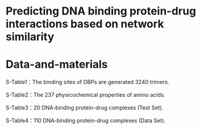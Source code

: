 # Predicting DNA binding protein-drug interactions based on network similarity
# Data-and-materials
S-Table1：The binding sites of DBPs are generated 3240 trimers.

S-Table2：The 237 physicochemical properties of amino acids.

S-Table3：20 DNA-binding protein-drug complexes (Test Set).

S-Table4：110 DNA-binding protein-drug complexes (Data Set).
